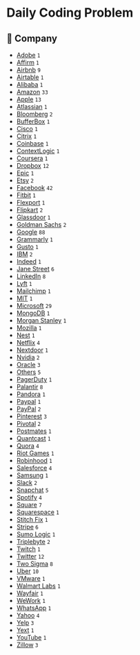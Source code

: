 # Daily Coding Problem
	
## :office: Company
	
- [Adobe](DailyCodingProblem/Adobe)  `1`
- [Affirm](DailyCodingProblem/Affirm)  `1`
- [Airbnb](DailyCodingProblem/Airbnb)  `9`
- [Airtable](DailyCodingProblem/Airtable)  `1`
- [Alibaba](DailyCodingProblem/Alibaba)  `1`
- [Amazon](DailyCodingProblem/Amazon)  `33`
- [Apple](DailyCodingProblem/Apple)  `13`
- [Atlassian](DailyCodingProblem/Atlassian)  `1`
- [Bloomberg](DailyCodingProblem/Bloomberg)  `2`
- [BufferBox](DailyCodingProblem/BufferBox)  `1`
- [Cisco](DailyCodingProblem/Cisco)  `1`
- [Citrix](DailyCodingProblem/Citrix)  `1`
- [Coinbase](DailyCodingProblem/Coinbase)  `1`
- [ContextLogic](DailyCodingProblem/ContextLogic)  `1`
- [Coursera](DailyCodingProblem/Coursera)  `1`
- [Dropbox](DailyCodingProblem/Dropbox)  `12`
- [Epic](DailyCodingProblem/Epic)  `1`
- [Etsy](DailyCodingProblem/Etsy)  `2`
- [Facebook](DailyCodingProblem/Facebook)  `42`
- [Fitbit](DailyCodingProblem/Fitbit)  `1`
- [Flexport](DailyCodingProblem/Flexport)  `1`
- [Flipkart](DailyCodingProblem/Flipkart)  `2`
- [Glassdoor](DailyCodingProblem/Glassdoor)  `1`
- [Goldman Sachs](DailyCodingProblem/Goldman%20Sachs)  `2`
- [Google](DailyCodingProblem/Google)  `88`
- [Grammarly](DailyCodingProblem/Grammarly)  `1`
- [Gusto](DailyCodingProblem/Gusto)  `1`
- [IBM](DailyCodingProblem/IBM)  `2`
- [Indeed](DailyCodingProblem/Indeed)  `1`
- [Jane Street](DailyCodingProblem/Jane%20Street)  `6`
- [LinkedIn](DailyCodingProblem/LinkedIn)  `8`
- [Lyft](DailyCodingProblem/Lyft)  `1`
- [Mailchimp](DailyCodingProblem/Mailchimp)  `1`
- [MIT](DailyCodingProblem/MIT)  `1`
- [Microsoft](DailyCodingProblem/Microsoft)  `29`
- [MongoDB](DailyCodingProblem/MongoDB)  `1`
- [Morgan Stanley](DailyCodingProblem/Morgan%20Stanley)  `1`
- [Mozilla](DailyCodingProblem/Mozilla)  `1`
- [Nest](DailyCodingProblem/Nest)  `1`
- [Netflix](DailyCodingProblem/Netflix)  `4`
- [Nextdoor](DailyCodingProblem/Nextdoor)  `1`
- [Nvidia](DailyCodingProblem/Nvidia)  `2`
- [Oracle](DailyCodingProblem/Oracle)  `3`
- [Others](DailyCodingProblem/Others)  `5`
- [PagerDuty](DailyCodingProblem/PagerDuty)  `1`
- [Palantir](DailyCodingProblem/Palantir)  `8`
- [Pandora](DailyCodingProblem/Pandora)  `1`
- [Paypal](DailyCodingProblem/Paypal)  `1`
- [PayPal](DailyCodingProblem/PayPal)  `2`
- [Pinterest](DailyCodingProblem/Pinterest)  `3`
- [Pivotal](DailyCodingProblem/Pivotal)  `2`
- [Postmates](DailyCodingProblem/Postmates)  `1`
- [Quantcast](DailyCodingProblem/Quantcast)  `1`
- [Quora](DailyCodingProblem/Quora)  `4`
- [Riot Games](DailyCodingProblem/Riot%20Games)  `1`
- [Robinhood](DailyCodingProblem/Robinhood)  `1`
- [Salesforce](DailyCodingProblem/Salesforce)  `4`
- [Samsung](DailyCodingProblem/Samsung)  `1`
- [Slack](DailyCodingProblem/Slack)  `2`
- [Snapchat](DailyCodingProblem/Snapchat)  `5`
- [Spotify](DailyCodingProblem/Spotify)  `4`
- [Square](DailyCodingProblem/Square)  `7`
- [Squarespace](DailyCodingProblem/Squarespace)  `1`
- [Stitch Fix](DailyCodingProblem/Stitch%20Fix)  `1`
- [Stripe](DailyCodingProblem/Stripe)  `6`
- [Sumo Logic](DailyCodingProblem/Sumo%20Logic)  `1`
- [Triplebyte](DailyCodingProblem/Triplebyte)  `2`
- [Twitch](DailyCodingProblem/Twitch)  `1`
- [Twitter](DailyCodingProblem/Twitter)  `12`
- [Two Sigma](DailyCodingProblem/Two%20Sigma)  `8`
- [Uber](DailyCodingProblem/Uber)  `10`
- [VMware](DailyCodingProblem/VMware)  `1`
- [Walmart Labs](DailyCodingProblem/Walmart%20Labs)  `1`
- [Wayfair](DailyCodingProblem/Wayfair)  `1`
- [WeWork](DailyCodingProblem/WeWork)  `1`
- [WhatsApp](DailyCodingProblem/WhatsApp)  `1`
- [Yahoo](DailyCodingProblem/Yahoo)  `4`
- [Yelp](DailyCodingProblem/Yelp)  `3`
- [Yext](DailyCodingProblem/Yext)  `1`
- [YouTube](DailyCodingProblem/YouTube)  `1`
- [Zillow](DailyCodingProblem/Zillow)  `3`
